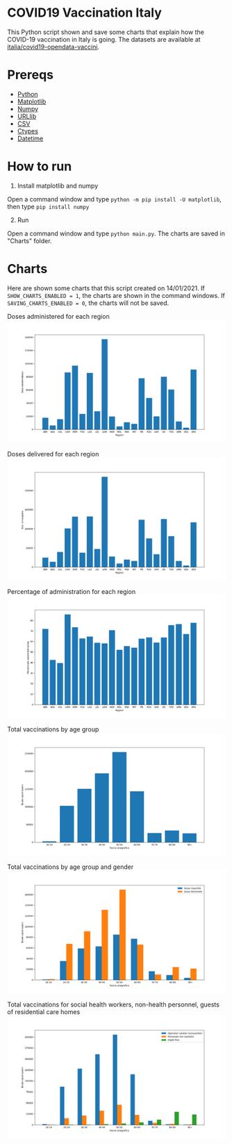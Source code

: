 # COVID19 Vaccination Italy
This Python script shown and save some charts that explain how the COVID-19 vaccination in Italy is going. The datasets are available at [italia/covid19-opendata-vaccini](https://github.com/italia/covid19-opendata-vaccini).

# Prereqs
* [Python](https://www.python.org/) 
* [Matplotlib](https://pypi.org/project/matplotlib/)
* [Numpy](https://numpy.org/)
* [URLlib](https://docs.python.org/3/library/urllib.html)
* [CSV](https://docs.python.org/3/library/csv.html)
* [Ctypes](https://docs.python.org/3/library/ctypes.html)
* [Datetime](https://docs.python.org/3/library/datetime.html)

# How to run 
1. Install matplotlib and numpy

Open a command window and type `python -m pip install -U matplotlib`, then type `pip install numpy`

2. Run

Open a command window and type `python main.py`. 
The charts are saved in "Charts" folder.

# Charts

Here are shown some charts that this script created on 14/01/2021. If `SHOW_CHARTS_ENABLED = 1`, the charts are shown in the command windows. If `SAVING_CHARTS_ENABLED = 0`, the charts will not be saved.

Doses administered for each region
![](https://github.com/MatteoOrlandini/COVID-19-Vaccination-Italy/blob/main/Charts/2021-01-14%20-%200.png)

Doses delivered for each region
![](https://github.com/MatteoOrlandini/COVID-19-Vaccination-Italy/blob/main/Charts/2021-01-14%20-%201.png)

Percentage of administration for each region
![](https://github.com/MatteoOrlandini/COVID-19-Vaccination-Italy/blob/main/Charts/2021-01-14%20-%202.png)

Total vaccinations by age group
![](https://github.com/MatteoOrlandini/COVID-19-Vaccination-Italy/blob/main/Charts/2021-01-14%20-%203.png)

Total vaccinations by age group and gender
![](https://github.com/MatteoOrlandini/COVID-19-Vaccination-Italy/blob/main/Charts/2021-01-14%20-%204.png)

Total vaccinations for social health workers, non-health personnel, guests of residential care homes
![](https://github.com/MatteoOrlandini/COVID-19-Vaccination-Italy/blob/main/Charts/2021-01-14%20-%205.png)

